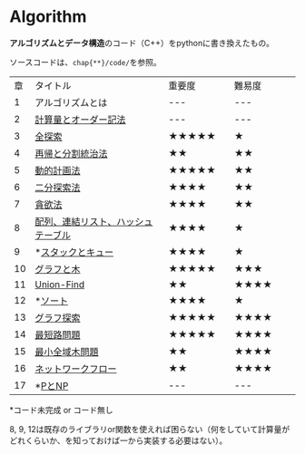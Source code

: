 # Algorithm

**アルゴリズムとデータ構造**のコード（C++）をpythonに書き換えたもの。

ソースコードは、`chap{**}/code/`を参照。

<table>
    <tr>
        <td width="15">章</td>
        <td>タイトル</td>
        <td width="100">重要度</td>
        <td width="100">難易度</td>
    </tr>
    <tr>
        <td width="15">1</td>
        <td>アルゴリズムとは</td>
        <td width="100">---</td>
        <td width="100">---</td>
    </tr>
    <tr>
    <td width="15">2</td>
        <td>
            <a href="chap02">計算量とオーダー記法</a>
        </td>
        <td width="100">---</td>
        <td width="100">---</td>
    </tr>
    <tr>
    <td width="15">3</td>
        <td>
            <a href="chap03">全探索</a>
        </td>
        <td width="100">★★★★★</td>
        <td width="100">★</td>
    </tr>
    <tr>
    <td width="15">4</td>
        <td>
            <a href="chap04">再帰と分割統治法</a>
        </td>
        <td width="100">★★</td>
        <td width="100">★★</td>
    </tr>
    <tr>
    <td width="15">5</td>
        <td>
            <a href="chap05">動的計画法</a>
        </td>
        <td width="100">★★★★★</td>
        <td width="100">★★</td>
    </tr>
    <tr>
    <td width="15">6</td>
        <td>
            <a href="chap06">二分探索法</a>
        </td>
        <td width="100">★★★★</td>
        <td width="100">★★</td>
    </tr>
    <tr>
    <td width="15">7</td>
        <td>
            <a href="chap07">貪欲法</a>
        </td>
        <td width="100">★★★★</td>
        <td width="100">★★</td>
    </tr>
    <tr>
    <td width="15">8</td>
        <td>
            <a href="chap08">配列、連結リスト、ハッシュテーブル</a>
        </td>
        <td width="100">★★★★</td>
        <td width="100">★</td>
    </tr>
    <tr>
    <td width="15">9</td>
        <td>
            *<a href="chap09">スタックとキュー</a>
        </td>
        <td width="100">★★★★</td>
        <td width="100">★</td>
    </tr>
    <tr>
    <td width="15">10</td>
        <td>
            <a href="chap10">グラフと木</a>
        </td>
        <td width="100">★★★★★</td>
        <td width="100">★★★</td>
    </tr>
    <tr>
    <td width="15">11</td>
        <td>
            <a href="chap11">Union-Find</a>
        </td>
        <td width="100">★★</td>
        <td width="100">★★★★</td>
    </tr>
    <tr>
    <td width="15">12</td>
        <td>
            *<a href="chap12">ソート</a>
        </td>
        <td width="100">★★★★</td>
        <td width="100">★</td>
    </tr>
    <tr>
    <td width="15">13</td>
        <td>
            <a href="chap13">グラフ探索</a>
        </td>
        <td width="100">★★★★★</td>
        <td width="100">★★★★</td>
    </tr>
    <tr>
    <td width="15">14</td>
        <td>
            <a href="chap14">最短路問題</a>
        </td>
        <td width="100">★★★★★</td>
        <td width="100">★★★★</td>
    </tr>
    <tr>
    <td width="15">15</td>
        <td>
            <a href="chap15">最小全域木問題</a>
        </td>
        <td width="100">★★</td>
        <td width="100">★★★★</td>
    </tr>
    <tr>
    <td width="15">16</td>
        <td>
            <a href="chap16">ネットワークフロー</a>
        </td>
        <td width="100">★★</td>
        <td width="100">★★★★</td>
    </tr>
    <tr>
    <td width="15">17</td>
        <td>
            *<a href="chap17">PとNP</a>
        </td>
        <td width="100">---</td>
        <td width="100">---</td>
    </tr>
</table>

*コード未完成 or コード無し

8, 9, 12は既存のライブラリor関数を使えれば困らない（何をしていて計算量がどれくらいか、を知っておけば一から実装する必要はない）。
<!-- 
1. 
2. 
3. [再帰と分割統治法](chap04)
4. [動的計画法](chap05)
5. [二分探索法](chap06)
6. [貪欲法](chap07)
7. [配列，連結リスト，ハッシュテーブル](chap08)
8. [スタックとキュー](chap09)
9.  [グラフと木](chap10)
10. [Union Find](chap11)
11. [ソート](chap12)
12. [グラフ探索](chap13)
13. [最短路問題](chap14)
14. [最小全域木問題](chap15)
15. [ネットワークフロー](chap16)
16. PとNP -->
